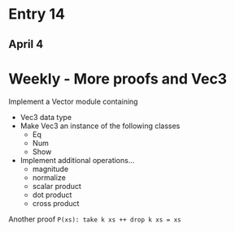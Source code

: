 # Entry 14

## April 4

# Weekly - More proofs and Vec3

Implement a Vector module containing

- Vec3 data type
- Make Vec3 an instance of the following classes
  - Eq
  - Num
  - Show
- Implement additional operations...
  - magnitude
  - normalize
  - scalar product
  - dot product
  - cross product

Another proof
`P(xs): take k xs ++ drop k xs = xs`
